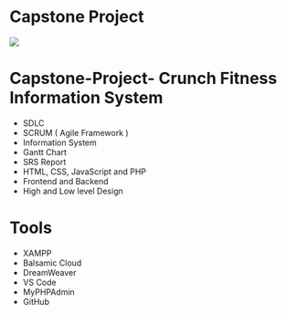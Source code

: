 # Capstone Project

![](https://github.com/samuelng87/Capstone-Project/blob/main/capstone.gif)

# Capstone-Project- Crunch Fitness Information System

- SDLC
- SCRUM ( Agile Framework )
- Information System
- Gantt Chart
- SRS Report
- HTML, CSS, JavaScript and PHP
- Frontend and Backend
- High and Low level Design

# Tools

- XAMPP
- Balsamic Cloud
- DreamWeaver
- VS Code
- MyPHPAdmin
- GitHub
